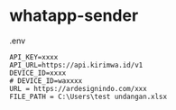 # whatapp-sender
.env
```
API_KEY=xxxx
API_URL=https://api.kirimwa.id/v1
DEVICE_ID=xxxx
# DEVICE_ID=waxxxx
URL = https://ardesignindo.com/xxx
FILE_PATH = C:\Users\test undangan.xlsx
```
